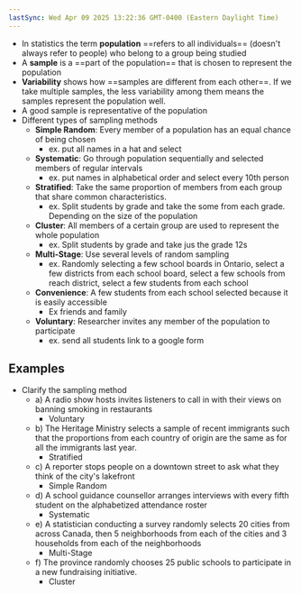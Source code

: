 ```yaml
---
lastSync: Wed Apr 09 2025 13:22:36 GMT-0400 (Eastern Daylight Time)
---
```

- In statistics the term **population** ==refers to all individuals== (doesn't always refer to people) who belong to a group being studied
- A **sample** is a ==part of the population== that is chosen to represent the population
- **Variability** shows how ==samples are different from each other==. If we take multiple samples, the less variability among them means the samples represent the population well. 
- A good sample is representative of the population
- Different types of sampling methods
	- **Simple Random**: Every member of a population has an equal chance of being chosen
		- ex. put all names in a hat and select
	- **Systematic**: Go through population sequentially and selected members of regular intervals
		- ex. put names in alphabetical order and select every 10th person
	- **Stratified**: Take the same proportion of members from each group that share common characteristics. 
		- ex. Split students by grade and take the some from each grade. Depending on the size of the population
	- **Cluster**: All members of a certain group are used to represent the whole population
		- ex. Split students by grade and take jus the grade 12s
	- **Multi-Stage**: Use several levels of random sampling
		- ex. Randomly selecting a few school boards in Ontario, select a few districts from each school board, select a few schools from reach district, select a few students from each school
	- **Convenience**: A few students from each school selected because it is easily accessible
		- Ex friends and family
	- **Voluntary**: Researcher invites any member of the population to participate
		- ex. send all students link to a google form
## Examples
- Clarify the sampling method
	- a) A radio show hosts invites listeners to call in with their views on banning smoking in restaurants
		- Voluntary
	- b) The Heritage Ministry selects a sample of recent immigrants such that the proportions from each country of origin are the same as for all the immigrants last year. 
		- Stratified
	- c) A reporter stops people on a downtown street to ask what they think of the city's lakefront
		- Simple Random
	- d) A school guidance counsellor arranges interviews with every fifth student on the alphabetized attendance roster
		- Systematic
	- e) A statistician conducting a survey randomly selects 20 cities from across Canada, then 5 neighborhoods from each of the cities and 3 households from each of the neighborhoods
		- Multi-Stage
	- f) The province randomly chooses 25 public schools to participate in a new fundraising initiative. 
		- Cluster
